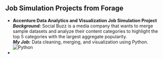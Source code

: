 ## Job Simulation Projects from Forage

* **Accenture Data Analytics and Visualization Job Simulation Project**<br>
  ***Background:*** Social Buzz is a media company that wants to merge sample datasets and analyze their content categories to highlight the top 5 categories with the largest aggregate popularity.<br>
  ***My Job:*** Data cleaning, merging, and visualization using Python. ![Python](https://img.shields.io/badge/Python-3776AB?style=flat&logo=python&logoColor=white)
*  
